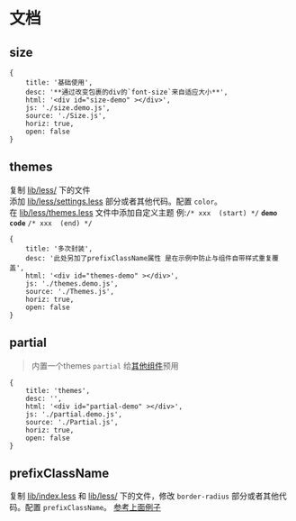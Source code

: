 # 文档

## size

````code
{
    title: '基础使用',
    desc: '**通过改变包裹的div的`font-size`来自适应大小**',
    html: '<div id="size-demo" ></div>',
    js: './size.demo.js',
    source: './Size.js',
    horiz: true,
    open: false
}
````


## themes

复制 [lib/less/](/lib/less/) 下的文件		
添加 [lib/less/settings.less](/lib/less/settings.less) 部分或者其他代码。配置 `color`。		
在 [lib/less/themes.less](/lib/less/themes.less) 文件中添加自定义主题 例:`/* xxx  (start) */` **`demo code`** `/* xxx  (end) */`		

````code
{
    title: '多次封装',
    desc: '此处另加了prefixClassName属性 是在示例中防止与组件自带样式重复覆盖',
    html: '<div id="themes-demo" ></div>',
    js: './themes.demo.js',
    source: './Themes.js',
    horiz: true,
    open: false
}
````

## partial

> 内置一个themes `partial` 给[其他组件](https://onface.github.io/tree.react/)预用

````code
{
    title: 'themes',
    desc: '',
    html: '<div id="partial-demo" ></div>',
    js: './partial.demo.js',
    source: './Partial.js',
    horiz: true,
    open: false
}
````



## prefixClassName

复制 [lib/index.less](./lib/index.less) 和 [lib/less/](./lib/less) 下的文件，修改 `border-radius` 部分或者其他代码。配置 `prefixClassName`。
[参考上面例子](#themes)
